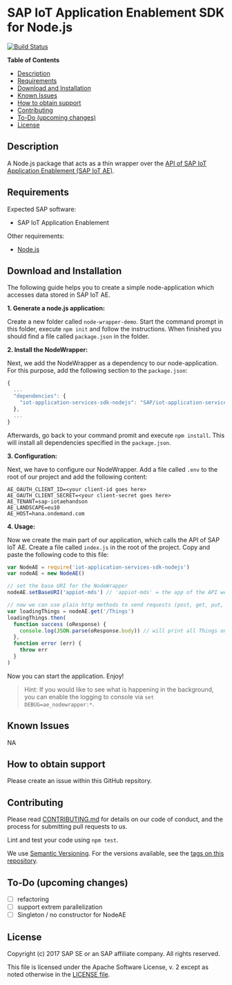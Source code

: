 # SAP IoT Application Enablement SDK for Node.js

[![Build Status](https://travis-ci.org/SAP/iot-application-services-sdk-nodejs.svg?branch=master)](https://travis-ci.org/SAP/iot-application-services-sdk-nodejs)

**Table of Contents**
* [Description](#description)
* [Requirements](#requirements)
* [Download and Installation](#download-and-installation)
* [Known Issues](#known-issues)
* [How to obtain support](#how-to-obtain-support)
* [Contributing](#contributing)
* [To-Do (upcoming changes)](#to-do-upcoming-changes)
* [License](#license)

## Description
A Node.js package that acts as a thin wrapper over the [API of SAP IoT Application Enablement (SAP IoT AE)](https://uacp2.hana.ondemand.com/viewer/350cb3262cb8496b9f5e9e8b039b52db/1.32.0.0/en-US).

## Requirements
Expected SAP software:
* SAP IoT Application Enablement

Other requirements:
* [Node.js](https://nodejs.org/en/)

## Download and Installation
The following guide helps you to create a simple node-application which accesses data stored in SAP IoT AE.

__1. Generate a node.js application:__

Create a new folder called `node-wrapper-demo`. Start the command prompt in this folder, execute `npm init` and follow the instructions. When finished you should find a file called `package.json` in the folder.

__2. Install the NodeWrapper:__

Next, we add the NodeWrapper as a dependency to our node-application. For this purpose, add the following section to the `package.json`:

```js
{
  ...
  "dependencies": {
    "iot-application-services-sdk-nodejs": "SAP/iot-application-services-sdk-nodejs"
  },
  ...
}
```

Afterwards, go back to your command promit and execute `npm install`. This will install all dependencies specified in the `package.json`.

__3. Configuration:__

Next, we have to configure our NodeWrapper. Add a file called `.env` to the root of our project and add the following content:
```
AE_OAUTH_CLIENT_ID=<your client-id goes here>
AE_OAUTH_CLIENT_SECRET=<your client-secret goes here>
AE_TENANT=sap-iotaehandson
AE_LANDSCAPE=eu10
AE_HOST=hana.ondemand.com
```

__4. Usage:__

Now we create the main part of our application, which calls the API of SAP IoT AE. Create a file called `index.js` in the root of the project. Copy and paste the following code to this file:
```js
var NodeAE = require('iot-application-services-sdk-nodejs')
var nodeAE = new NodeAE()

// set the base URI for the NodeWrapper
nodeAE.setBaseURI('appiot-mds') // 'appiot-mds' = the app of the API we will use in the following

// now we can use plain http methods to send requests (post, get, put, delete)
var loadingThings = nodeAE.get('/Things')
loadingThings.then(
  function success (oResponse) {
    console.log(JSON.parse(oResponse.body)) // will print all Things on the console
  },
  function error (err) {
    throw err
  }
)
```

Now you can start the application. Enjoy!

> Hint: If you would like to see what is happening in the background, you can enable the logging to console via ``set DEBUG=ae_nodewrapper:*``.

## Known Issues
NA

## How to obtain support
Please create an issue within this GitHub repsitory.

## Contributing
Please read [CONTRIBUTING.md](CONTRIBUTING.md) for details on our code of conduct, and the process for submitting pull requests to us.

Lint and test your code using `npm test`.

We use [Semantic Versioning](http://semver.org/). For the versions available, see the [tags on this repository](https://github.com/SAP/iot-application-services-sdk-nodejs/tags). 

## To-Do (upcoming changes)
- [ ] refactoring
- [ ] support extrem parallelization
- [ ] Singleton / no constructor for NodeAE

## License
Copyright (c) 2017 SAP SE or an SAP affiliate company. All rights reserved.

This file is licensed under the Apache Software License, v. 2 except as noted otherwise in the [LICENSE file](LICENSE).
